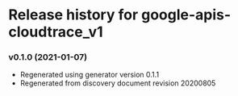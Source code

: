 # Release history for google-apis-cloudtrace_v1

### v0.1.0 (2021-01-07)

* Regenerated using generator version 0.1.1
* Regenerated from discovery document revision 20200805

